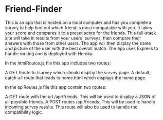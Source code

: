 # Friend-Finder


This is an app that is hosted on a local computer and has you complete a survey to help find out which friend is most compatable with you. It takes your score and compares it to a preset score for the friends. 
 This full-stack site will take in results from your users' surveys, then compare their answers with those from other users. The app will then display the name and picture of the user with the best overall match.
The app uses Express to handle routing and is deployed with Heroku.

In the htmlRoutes.js file this app includes two routes:

A GET Route to /survey which should display the survey page.
A default, catch-all route that leads to home.html which displays the home page.

In the apiRoutes.js file this app contain two routes:

A GET route with the url /api/friends. This will be used to display a JSON of all possible friends.
A POST routes /api/friends. This will be used to handle incoming survey results. This route will also be used to handle the compatibility logic.
